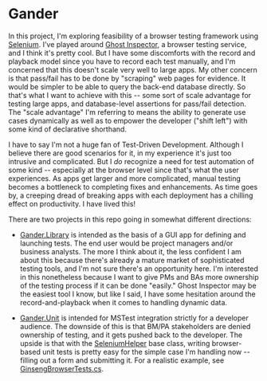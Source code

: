 # Gander

In this project, I'm exploring feasibility of a browser testing framework using [Selenium](http://www.seleniumhq.org/). I've played around [Ghost Inspector](https://ghostinspector.com/), a browser testing service, and I think it's pretty cool. But I have some discomforts with the record and playback model since you have to record each test manually, and I'm concerned that this doesn't scale very well to large apps. My other concern is that pass/fail has to be done by "scraping" web pages for evidence. It would be simpler to be able to query the back-end database directly. So that's what I want to achieve with this -- some sort of scale advantage for testing large apps, and database-level assertions for pass/fail detection. The "scale advantage" I'm referring to means the ability to generate use cases dynamically as well as to empower the developer ("shift left") with some kind of declarative shorthand.

I have to say I'm not a huge fan of Test-Driven Development. Although I believe there are good scenarios for it, in my experience it's just too intrusive and complicated. But I *do* recognize a need for test automation of some kind -- especially at the browser level since that's what the user experiences. As apps get larger and more complicated, manual testing becomes a bottleneck to completing fixes and enhancements. As time goes by, a creeping dread of breaking apps with each deployment has a chilling effect on productivity. I have lived this!

There are two projects in this repo going in somewhat different directions:

- [Gander.Library](https://github.com/adamosoftware/Gander/tree/master/Gander.Library) is intended as the basis of a GUI app for defining and launching tests. The end user would be project managers and/or business analysts. The more I think about it, the less confident I am about this because there's already a mature market of sophisticated testing tools, and I'm not sure there's an opportunity here. I'm interested in this nonetheless because I want to give PMs and BAs more ownership of the testing process if it can be done "easily." Ghost Inspector may be the easiest tool I know, but like I said, I have some hesitation around the record-and-playback when it comes to handling dynamic data.

- [Gander.Unit](https://github.com/adamosoftware/Gander/tree/master/Gander.Unit) is intended for MSTest integration strictly for a developer audience. The downside of this is that BM/PA stakeholders are denied ownership of testing, and it gets pushed back to the developer. The upside is that with the [SeleniumHelper](https://github.com/adamosoftware/Gander/blob/master/Gander.Unit/Abstract/SeleniumHelper.cs) base class, writing browser-based unit tests is pretty easy for the simple case I'm handling now -- filling out a form and submitting it. For a realistic example, see [GinsengBrowserTests.cs](https://github.com/adamosoftware/Gander/blob/master/GinsengTest/GinsengBrowserTests.cs).
